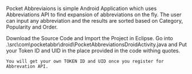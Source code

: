 Pocket Abbreviaions is simple Android Application which uses Abbreviations API to find expansion of abbreviations on the fly. The user can input any abbreviation and the results are sorted based on Category, Popularity and Order.

Download the Source Code and Import the Project in Eclipse. Go into .\src\com\pocketabbr\droid\PocketAbbreviationsDroidActivity.java and Put your Token ID and UID in the place provided in the code withing quotes.

    You will get your own TOKEN ID and UID once you register for Abbrevation API.
